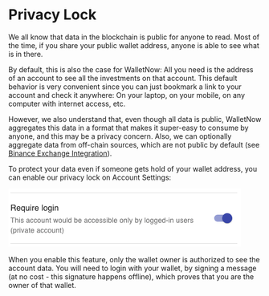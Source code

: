 # Privacy Lock

We all know that data in the blockchain is public for anyone to read. Most of the time, if you share your public wallet address, anyone is able to see what is in there.

By default, this is also the case for WalletNow: All you need is the address of an account to see all the investments on that account. This default behavior is very convenient since you can just bookmark a link to your account and check it anywhere: On your laptop, on your mobile, on any computer with internet access, etc.

However, we also understand that, even though all data is public, WalletNow aggregates this data in a format that makes it super-easy to consume by anyone, and this may be a privacy concern. Also, we can optionally aggregate data from off-chain sources, which are not public by default \(see [Binance Exchange  Integration](binance-exchange-integration.md)\).

To protect your data even if someone gets hold of your wallet address, you can enable our privacy lock on Account Settings:

![](../.gitbook/assets/privacylock.png)

When you enable this feature, only the wallet owner is authorized to see the account data. You will need to login with your wallet, by signing a message \(at no cost - this signature happens offline\), which proves that you are the owner of that wallet.



